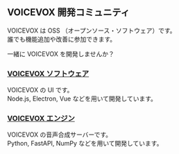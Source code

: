 ## VOICEVOX 開発コミュニティ

VOICEVOX は OSS （オープンソース・ソフトウェア）です。  
誰でも機能追加や改善に参加できます。

一緒に VOICEVOX を開発しませんか？

### [VOICEVOX ソフトウェア](https://github.com/Hiroshiba/voicevox)

VOICEVOX の UI です。  
Node.js, Electron, Vue などを用いて開発しています。

### [VOICEVOX エンジン](https://github.com/Hiroshiba/voicevox_engine)

VOICEVOX の音声合成サーバーです。  
Python, FastAPI, NumPy などを用いて開発しています。

<!--
TODO: COREもちゃんとOSS化したらコメントアウトを外す

#### [VOICEVOX コア](https://github.com/Hiroshiba/voicevox_core)

VOICEVOX の学習済みモデルの推論部分です。 C++, libtorch などを用いて開発しています。
-->
